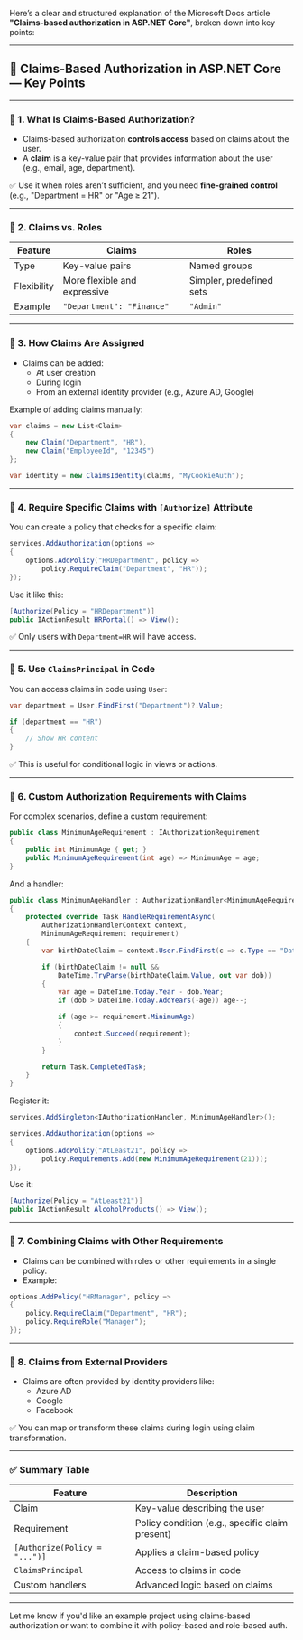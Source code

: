 Here’s a clear and structured explanation of the Microsoft Docs article **"Claims-based authorization in ASP.NET Core"**, broken down into key points:

---

## 🔐 Claims-Based Authorization in ASP.NET Core — Key Points

---

### 🔹 1. **What Is Claims-Based Authorization?**

- Claims-based authorization **controls access** based on claims about the user.
- A **claim** is a key-value pair that provides information about the user (e.g., email, age, department).

✅ Use it when roles aren’t sufficient, and you need **fine-grained control** (e.g., "Department = HR" or "Age ≥ 21").

---

### 🔹 2. **Claims vs. Roles**

| Feature      | Claims                                | Roles                     |
|--------------|----------------------------------------|---------------------------|
| Type         | Key-value pairs                        | Named groups              |
| Flexibility  | More flexible and expressive           | Simpler, predefined sets  |
| Example      | `"Department": "Finance"`              | `"Admin"`                 |

---

### 🔹 3. **How Claims Are Assigned**

- Claims can be added:
  - At user creation
  - During login
  - From an external identity provider (e.g., Azure AD, Google)

Example of adding claims manually:

```csharp
var claims = new List<Claim>
{
    new Claim("Department", "HR"),
    new Claim("EmployeeId", "12345")
};

var identity = new ClaimsIdentity(claims, "MyCookieAuth");
```

---

### 🔹 4. **Require Specific Claims with `[Authorize]` Attribute**

You can create a policy that checks for a specific claim:

```csharp
services.AddAuthorization(options =>
{
    options.AddPolicy("HRDepartment", policy =>
        policy.RequireClaim("Department", "HR"));
});
```

Use it like this:

```csharp
[Authorize(Policy = "HRDepartment")]
public IActionResult HRPortal() => View();
```

✅ Only users with `Department=HR` will have access.

---

### 🔹 5. **Use `ClaimsPrincipal` in Code**

You can access claims in code using `User`:

```csharp
var department = User.FindFirst("Department")?.Value;

if (department == "HR")
{
    // Show HR content
}
```

✅ This is useful for conditional logic in views or actions.

---

### 🔹 6. **Custom Authorization Requirements with Claims**

For complex scenarios, define a custom requirement:

```csharp
public class MinimumAgeRequirement : IAuthorizationRequirement
{
    public int MinimumAge { get; }
    public MinimumAgeRequirement(int age) => MinimumAge = age;
}
```

And a handler:

```csharp
public class MinimumAgeHandler : AuthorizationHandler<MinimumAgeRequirement>
{
    protected override Task HandleRequirementAsync(
        AuthorizationHandlerContext context,
        MinimumAgeRequirement requirement)
    {
        var birthDateClaim = context.User.FindFirst(c => c.Type == "DateOfBirth");

        if (birthDateClaim != null &&
            DateTime.TryParse(birthDateClaim.Value, out var dob))
        {
            var age = DateTime.Today.Year - dob.Year;
            if (dob > DateTime.Today.AddYears(-age)) age--;

            if (age >= requirement.MinimumAge)
            {
                context.Succeed(requirement);
            }
        }

        return Task.CompletedTask;
    }
}
```

Register it:

```csharp
services.AddSingleton<IAuthorizationHandler, MinimumAgeHandler>();

services.AddAuthorization(options =>
{
    options.AddPolicy("AtLeast21", policy =>
        policy.Requirements.Add(new MinimumAgeRequirement(21)));
});
```

Use it:

```csharp
[Authorize(Policy = "AtLeast21")]
public IActionResult AlcoholProducts() => View();
```

---

### 🔹 7. **Combining Claims with Other Requirements**

- Claims can be combined with roles or other requirements in a single policy.
- Example:

```csharp
options.AddPolicy("HRManager", policy =>
{
    policy.RequireClaim("Department", "HR");
    policy.RequireRole("Manager");
});
```

---

### 🔹 8. **Claims from External Providers**

- Claims are often provided by identity providers like:
  - Azure AD
  - Google
  - Facebook

✅ You can map or transform these claims during login using claim transformation.

---

### ✅ Summary Table

| Feature                     | Description                                      |
|-----------------------------|--------------------------------------------------|
| Claim                       | Key-value describing the user                    |
| Requirement                 | Policy condition (e.g., specific claim present)  |
| `[Authorize(Policy = "...")]` | Applies a claim-based policy                    |
| `ClaimsPrincipal`           | Access to claims in code                         |
| Custom handlers             | Advanced logic based on claims                   |

---

Let me know if you'd like an example project using claims-based authorization or want to combine it with policy-based and role-based auth.